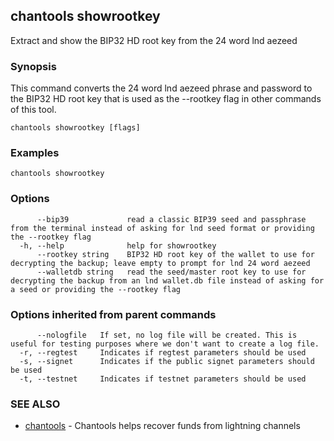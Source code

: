 ## chantools showrootkey

Extract and show the BIP32 HD root key from the 24 word lnd aezeed

### Synopsis

This command converts the 24 word lnd aezeed phrase and
password to the BIP32 HD root key that is used as the --rootkey flag in other
commands of this tool.

```
chantools showrootkey [flags]
```

### Examples

```
chantools showrootkey
```

### Options

```
      --bip39             read a classic BIP39 seed and passphrase from the terminal instead of asking for lnd seed format or providing the --rootkey flag
  -h, --help              help for showrootkey
      --rootkey string    BIP32 HD root key of the wallet to use for decrypting the backup; leave empty to prompt for lnd 24 word aezeed
      --walletdb string   read the seed/master root key to use for decrypting the backup from an lnd wallet.db file instead of asking for a seed or providing the --rootkey flag
```

### Options inherited from parent commands

```
      --nologfile   If set, no log file will be created. This is useful for testing purposes where we don't want to create a log file.
  -r, --regtest     Indicates if regtest parameters should be used
  -s, --signet      Indicates if the public signet parameters should be used
  -t, --testnet     Indicates if testnet parameters should be used
```

### SEE ALSO

* [chantools](chantools.md)	 - Chantools helps recover funds from lightning channels

